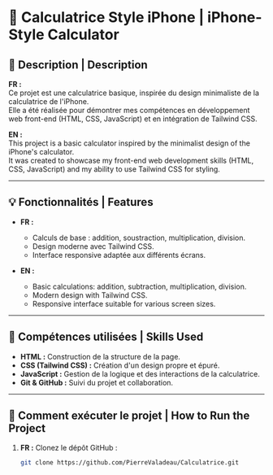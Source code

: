 # 📱 Calculatrice Style iPhone | iPhone-Style Calculator

## 📝 Description | Description
**FR :**  
Ce projet est une calculatrice basique, inspirée du design minimaliste de la calculatrice de l'iPhone.  
Elle a été réalisée pour démontrer mes compétences en développement web front-end (HTML, CSS, JavaScript) et en intégration de Tailwind CSS.  

**EN :**  
This project is a basic calculator inspired by the minimalist design of the iPhone's calculator.  
It was created to showcase my front-end web development skills (HTML, CSS, JavaScript) and my ability to use Tailwind CSS for styling.  

---

## 💡 Fonctionnalités | Features
- **FR :**  
  - Calculs de base : addition, soustraction, multiplication, division.  
  - Design moderne avec Tailwind CSS.  
  - Interface responsive adaptée aux différents écrans.  

- **EN :**  
  - Basic calculations: addition, subtraction, multiplication, division.  
  - Modern design with Tailwind CSS.  
  - Responsive interface suitable for various screen sizes.  

---

## 🔧 Compétences utilisées | Skills Used
- **HTML :** Construction de la structure de la page.  
- **CSS (Tailwind CSS) :** Création d'un design propre et épuré.  
- **JavaScript :** Gestion de la logique et des interactions de la calculatrice.  
- **Git & GitHub :** Suivi du projet et collaboration.  

---

## 🚀 Comment exécuter le projet | How to Run the Project
1. **FR :** Clonez le dépôt GitHub :  
   ```bash
   git clone https://github.com/PierreValadeau/Calculatrice.git
